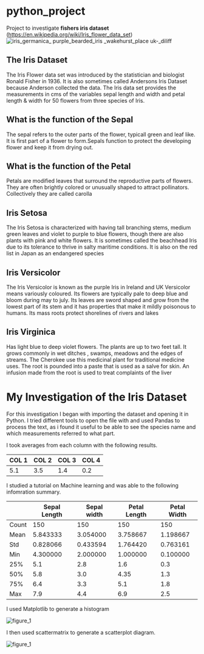 # python_project

Project to investigate  **fishers iris dataset** (https://en.wikipedia.org/wiki/Iris_flower_data_set)
![iris_germanica_ purple_bearded_iris _wakehurst_place _uk_-_diliff](https://user-images.githubusercontent.com/36824025/39383140-117c858a-4a60-11e8-9ed2-4c565890401f.jpg)

## The Iris Dataset 
The Iris Flower data set was introduced by the statistician and biologist Ronald Fisher in 1936. It is also sometimes called Andersons Iris Dataset because Anderson collected the data. The Iris data set provides the measurements in cms of the variables sepal length and width and petal length & width for 50 flowers from three species of Iris.  

## What is the function of the Sepal 
The sepal refers to the outer parts of the flower, typicall green and leaf like.  It is first part of a flower to form.Sepals function to protect the developing flower and keep it from drying out.

## What is the function of the Petal 
Petals are modified leaves that surround the reproductive parts of flowers. They are often brightly colored or unusually shaped to attract pollinators. Collectively they are called carolla 

## Iris Setosa
The Iris Setosa is characterized with having tall branching stems, medium green leaves and violet to purple to blue flowers, though there are also plants with pink and white flowers. It is sometimes called the beachhead Iris due to its tolerance to thrive in salty maritime conditions. It is also on the red list in Japan as an endangered species 
## Iris  Versicolor
The Iris Versicolor is known as the purple Iris in Ireland and UK Versicolor means variously coloured. Its flowers are typically pale to deep blue and bloom during may to july. Its leaves are sword shaped and grow from the lowest part of its stem and it has properties that make it mildly poisonous to humans. Its mass roots protect shorelines of rivers and lakes

## Iris Virginica
Has light blue to deep violet flowers. The plants are up to two feet tall. It grows commonly in wet ditches , swamps, meadows and the edges of streams. 
The Cherokee use this medicinal plant for traditional medicine uses. The root is pounded into a paste that is used as a salve for skin. An infusion made from the root is used to treat complaints of the liver

# My Investigation of the Iris Dataset
For this investigation I began with importing the dataset and opening it in Python. I tried different tools to open the file with and used Pandas to process the text, as i found it useful to be able to see the species name and which measurements referred to what part.


I took averages from each column with the following results. 

| COL 1 | COL 2  | COL 3 | COL 4 |
|-------|--------|-------|-------|
| 5.1   | 3.5    | 1.4   | 0.2   |

I studied a tutorial on Machine learning and was able to the following infomration summary. 

|       | Sepal Length | Sepal width | Petal Length | Petal Width |
|-------|--------------|-------------|--------------|-------------|
| Count | 150          | 150         | 150          | 150         |
| Mean  | 5.843333     | 3.054000    | 3.758667     | 1.198667    |
| Std   | 0.828066     | 0.433594    | 1.764420     | 0.763161    |
| Min   | 4.300000     | 2.000000    | 1.000000     | 0.100000    |
| 25%   | 5.1          | 2.8         | 1.6          | 0.3         |
| 50%   | 5.8          | 3.0         | 4.35         | 1.3         |
| 75%   | 6.4          | 3.3         | 5.1          | 1.8         |
| Max   | 7.9          | 4.4         | 6.9          | 2.5         |


I used Matplotlib to generate a histogram

![figure_1](https://user-images.githubusercontent.com/36824025/39409094-e727e318-4bd8-11e8-9312-9053009524e1.png)

I then used scattermatrix to generate a scatterplot diagram.


![figure_1](https://user-images.githubusercontent.com/36824025/39409125-538063a0-4bd9-11e8-80bb-feb2a6d09333.png)







